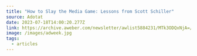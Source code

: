```yaml
---
title: "How to Slay the Media Game: Lessons from Scott Schiller"
source: Adotat
date: 2023-07-18T14:00:20.277Z
link: https://archive.aweber.com/newsletter/awlist5884231/MTk3ODQxNjA=/adotat-how-to-slay-the-media-game-lessons-from-scott-schiller.htm
image: /images/adweek.jpg
tags:
  - articles
---
```

